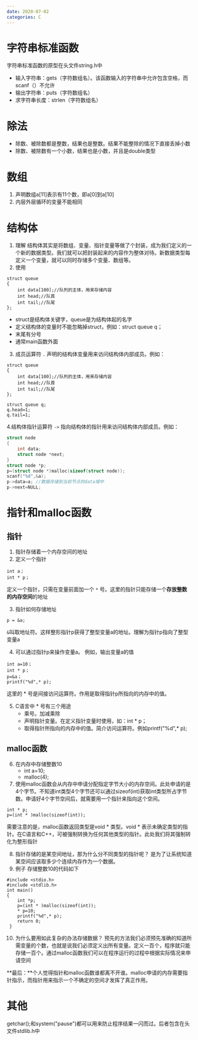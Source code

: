 ```yaml
---
date: 2020-07-02
categories: C
---
```


# 字符串标准函数

字符串标准函数的原型在头文件string.h中

* 输入字符串：gets（字符数组名）。该函数输入的字符串中允许包含空格，而scanf（）不允许
* 输出字符串：puts（字符数组名）
* 求字符串长度：strlen（字符数组名）
# 除法

* 除数、被除数都是整数，结果也是整数。结果不能整除的情况下直接丢掉小数
* 除数、被除数有一个小数，结果也是小数，并且是double类型

# 数组

1. 声明数组a[11]表示有11个数，即a[0]到a[10]
2. 内层外层循环的变量不能相同

# 结构体

1. 理解
结构体其实是将数组、变量、指针变量等做了个封装，成为我们定义的一个新的数据类型。我们就可以把封装起来的内容作为整体对待。新数据类型每定义一个变量，就可以同时存储多个变量、数组等。
2. 使用
~~~
struct queue
{
	int data[100];//队列的主体，用来存储内容 
	int head;//队首 
	int tail;//队尾 
};
~~~
* struct是结构体关键字，queue是为结构体起的名字
* 定义结构体的变量时不能忽略掉struct，例如：struct queue q；
* 末尾有分号
* 通常main函数外面
3. 成员运算符 ` . `
声明的结构体变量用来访问结构体内部成员。例如：
~~~
struct queue
{
	int data[100];//队列的主体，用来存储内容 
	int head;//队首 
	int tail;//队尾 
};
~~~
~~~
struct queue q;
q.head=1;
q.tail=1; 
~~~
4.结构体指针运算符 ` -> `
指向结构体的指针用来访问结构体内部成员。例如：

~~~c
struct node
{
    int data;
    struct node *next;
}
struct node *p;
p=(struct node *)malloc(sizeof(struct node));
scanf("%d",&a);
p->data=a; //数据存储到当前节点的data域中
p->next=NULL;
~~~

# 指针和malloc函数

## 指针
1. 指针存储着一个内存空间的地址
2. 定义一个指针
~~~
int a；
int * p；
~~~
定义一个指针，只需在变量前面加一个 `*` 号。这里的指针只能存储一个**存放整数的内存空间**的地址

3. 指针如何存储地址
~~~
p = &a;
~~~
`&`叫取地址符。这样整形指针p获得了整型变量a的地址。理解为指针p指向了整型变量a

4. 可以通过指针p来操作变量a。
例如，输出变量a的值
~~~
int a=10；
int * p；
p=&a；
printf("%d",* p);
~~~
这里的 * 号是间接访问运算符。作用是取得指针p所指向的内存中的值。

5. C语言中 * 号有三个用途
   * 乘号。加减乘除
   * 声明指针变量。在定义指针变量时使用，如：int * p；
   * 取得指针所指向的内存中的值。简介访问运算符。例如printf("%d",* p);

## malloc函数
6. 在内存中存储整数10
   * int a=10;
   * malloc(4);
7. 使用malloc函数会从内存中申请分配指定字节大小的内存空间。此处申请的是4个字节。不知道int类型4个字节还可以通过sizeof(int)获取int类型所占字节数。申请好4个字节空间后，就需要用一个指针来指向这个空间。
~~~
int * p;
p=(int * )malloc(sizeof(int));
~~~
需要注意的是，malloc函数返回类型是void * 类型。void * 表示未确定类型的指针。在C语言和C++，可被强制转换为任何其他类型的指针。此处我们将其强制转化为整形指针

8. 指针存储的是某空间地址，那为什么分不同类型的指针呢？
是为了让系统知道某空间应该取多少个连续内存作为一个数据。
9. 例子
存储整数10的代码如下
~~~
#include <stdio.h>
#include <stdlib.h>
int main()
{
	int *p;
	p=(int * )malloc(sizeof(int));
	* p=10;
	printf("%d",* p);
	return 0;
 } 
~~~

10. 为什么要用如此复杂的办法存储数据？
预先的方法我们必须预先准确的知道所需变量的个数，也就是说我们必须定义出所有变量。定义一百个，程序就只能存储一百个。通过malloc函数我们可以在程序运行的过程中根据实际情况来申请空间

**最后：**个人觉得指针和malloc函数谁都离不开谁。malloc申请的内存需要指针指示，而指针用来指示一个不确定的空间才发挥了真正作用。

# 其他

getchar();和system("pause")都可以用来防止程序结果一闪而过。后者包含在头文件stdlib.h中